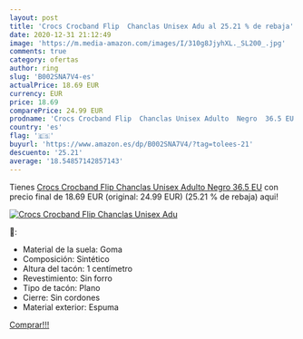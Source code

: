 ```yaml
---
layout: post
title: 'Crocs Crocband Flip  Chanclas Unisex Adu al 25.21 % de rebaja'
date: 2020-12-31 21:12:49
image: 'https://m.media-amazon.com/images/I/310g8JjyhXL._SL200_.jpg'
comments: true
category: ofertas
author: ring
slug: 'B002SNA7V4-es'
actualPrice: 18.69 EUR
currency: EUR
price: 18.69
comparePrice: 24.99 EUR
prodname: 'Crocs Crocband Flip  Chanclas Unisex Adulto  Negro  36.5 EU'
country: 'es'
flag: '🇪🇸'
buyurl: 'https://www.amazon.es/dp/B002SNA7V4/?tag=tolees-21'
descuento: '25.21'
average: '18.54857142857143'
---
```


Tienes [Crocs Crocband Flip  Chanclas Unisex Adulto  Negro  36.5 EU](https://www.amazon.es/dp/B002SNA7V4/?tag=tolees-21) con precio final de  18.69 EUR (original: 24.99 EUR) (25.21 %  de rebaja) aqui!

[![Crocs Crocband Flip  Chanclas Unisex Adu](https://m.media-amazon.com/images/I/310g8JjyhXL._SL200_.jpg)](https://www.amazon.es/dp/B002SNA7V4/?tag=tolees-21)

🔎:

- Material de la suela: Goma
- Composición: Sintético
- Altura del tacón: 1 centímetro
- Revestimiento: Sin forro
- Tipo de tacón: Plano
- Cierre: Sin cordones
- Material exterior: Espuma

[Comprar!!!](https://www.amazon.es/dp/B002SNA7V4/?tag=tolees-21)
